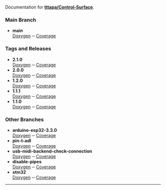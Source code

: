 Documentation for [**tttapa/Control-Surface**](https://github.com/tttapa/Control-Surface).

### Main Branch

- **main**  
  [Doxygen](Doxygen/index.html) ─ [Coverage](Coverage/index.html)

### Tags and Releases

- **2.1.0**  
  [Doxygen](2.1.0/Doxygen/index.html) ─ [Coverage](2.1.0/Coverage/index.html)
- **2.0.0**  
  [Doxygen](2.0.0/Doxygen/index.html) ─ [Coverage](2.0.0/Coverage/index.html)
- **1.2.0**  
  [Doxygen](1.2.0/Doxygen/index.html) ─ [Coverage](1.2.0/Coverage/index.html)
- **1.1.1**  
  [Doxygen](1.1.1/Doxygen/index.html) ─ [Coverage](1.1.1/Coverage/index.html)
- **1.1.0**  
  [Doxygen](1.1.0/Doxygen/index.html) ─ [Coverage](1.1.0/Coverage/index.html)

### Other Branches

- **arduino-esp32-3.3.0**  
  [Doxygen](arduino-esp32-3.3.0/Doxygen/index.html) ─ [Coverage](arduino-esp32-3.3.0/Coverage/index.html)
- **pin-t-adl**  
  [Doxygen](pin-t-adl/Doxygen/index.html) ─ [Coverage](pin-t-adl/Coverage/index.html)
- **usb-midi-backend-check-connection**  
  [Doxygen](usb-midi-backend-check-connection/Doxygen/index.html) ─ [Coverage](usb-midi-backend-check-connection/Coverage/index.html)
- **disable-pipes**  
  [Doxygen](disable-pipes/Doxygen/index.html) ─ [Coverage](disable-pipes/Coverage/index.html)
- **stm32**  
  [Doxygen](stm32/Doxygen/index.html) ─ [Coverage](stm32/Coverage/index.html)

***

